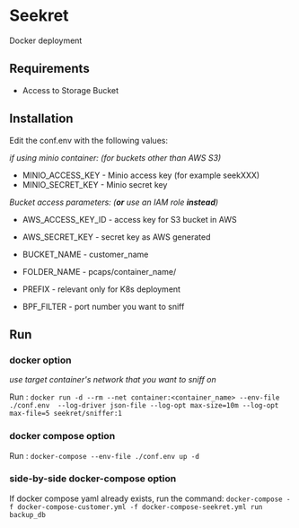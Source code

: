 Seekret
=======
Docker deployment

## Requirements

 - Access to Storage Bucket 

## Installation

Edit the conf.env with the following values:

_if using minio container: (for buckets other than AWS S3)_
- MINIO_ACCESS_KEY      - Minio access key (for example seekXXX)
- MINIO_SECRET_KEY      - Minio secret key

_Bucket access parameters: (**or** use an IAM role **instead**)_ 
- AWS_ACCESS_KEY_ID     - access key for S3 bucket in AWS
- AWS_SECRET_KEY        - secret key as AWS generated

- BUCKET_NAME           - customer_name
- FOLDER_NAME           - pcaps/container_name/
- PREFIX                - relevant only for K8s deployment
- BPF_FILTER            - port number you want to sniff

## Run
### docker option

_use target container's network that you want to sniff on_

Run : `docker run -d --rm --net container:<container_name> --env-file ./conf.env  --log-driver json-file --log-opt max-size=10m --log-opt max-file=5 seekret/sniffer:1` 

### docker compose option
Run : `docker-compose --env-file ./conf.env up -d`

### side-by-side docker-compose option
If docker compose yaml already exists, run the command:
`docker-compose -f docker-compose-customer.yml -f docker-compose-seekret.yml run backup_db`
